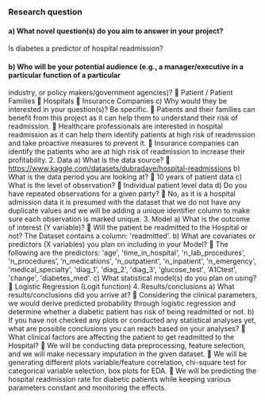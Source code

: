 ### Research question
#### a) What novel question(s) do you aim to answer in your project?
Is diabetes a predictor of hospital readmission?

#### b) Who will be your potential audience (e.g., a manager/executive in a particular function of a particular
industry, or policy makers/government agencies)?
 Patient / Patient Families
 Hospitals
 Insurance Companies
c) Why would they be interested in your question(s)? Be specific.
 Patients and their families can benefit from this project as it can help them to understand their risk of
readmission.
 Healthcare professionals are interested in hospital readmission as it can help them identify patients at high
risk of readmission and take proactive measures to prevent it.
 Insurance companies can identify the patients who are at high risk of readmission to increase their
profitability.
2. Data
a) What is the data source?
 https://www.kaggle.com/datasets/dubradave/hospital-readmissions
b) What is the data period you are looking at?
 10 years of patient data
c) What is the level of observation?
 Individual patient level data
d) Do you have repeated observations for a given party?
 No, as it is a hospital admission data it is presumed with the dataset that we do not have any duplicate values
and we will be adding a unique identifier column to make sure each observation is marked unique.
3. Model
a) What is the outcome of interest (Y variable)?
 Will the patient be readmitted to the Hospital or not? The Dataset contains a column: 'readmitted'.
b) What are covariates or predictors (X variables) you plan on including in your Model?
 The following are the predictors: 'age', 'time_in_hospital', 'n_lab_procedures', 'n_procedures’,
‘n_medications', 'n_outpatient', 'n_inpatient', 'n_emergency', 'medical_specialty', 'diag_1', 'diag_2', 'diag_3',
'glucose_test', 'A1Ctest', 'change', 'diabetes_med'.
c) What statistical model(s) do you plan on using?
 Logistic Regression (Logit function)
4. Results/conclusions
a) What results/conclusions did you arrive at?
 Considering the clinical parameters, we would derive predicted probability through logistic regression and
determine whether a diabetic patient has risk of being readmitted or not.
b) If you have not checked any plots or conducted any statistical analyses yet, what are possible conclusions you
can reach based on your analyses?
 What clinical factors are affecting the patient to get readmitted to the Hospital?
 We will be conducting data preprocessing, feature selection, and we will make necessary imputation in the
given dataset.
 We will be generating different plots variable/feature correlation, chi-square test for categorical variable
selection, box plots for EDA.
 We will be predicting the hospital readmission rate for diabetic patients while keeping various parameters
constant and monitoring the effects.
